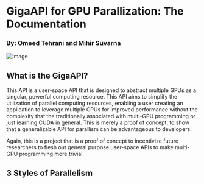 # GigaAPI for GPU Parallization: The Documentation 

### By: Omeed Tehrani and Mihir Suvarna

![image](https://github.com/msuv08/parallel-gpus/assets/61725820/56c7c852-fdf4-4d9e-833a-d61648ddad51)


## What is the GigaAPI?

This API is a user-space API that is designed to abstract multiple GPUs as a singular, 
powerful computing resource. This API aims to simplify the utilization of parallel computing 
resources, enabling a user creating an application to leverage multiple GPUs for improved 
performance without the complexity that the traditionally associated with multi-GPU programming 
or just learning CUDA in general. This is merely a proof of concept, to show that a generalizable
API for parallism can be advantageous to developers. 

Again, this is a project that is a proof of concept to incentivize future researchers to
flesh out general purpose user-space APIs to make multi-GPU programming more trivial.

## 3 Styles of Parallelism

